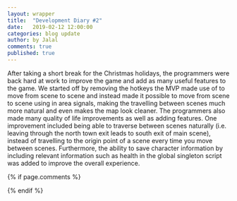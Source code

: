 ```yaml
---
layout: wrapper
title:  "Development Diary #2"
date:   2019-02-12 12:00:00
categories: blog update
author: by Jalal
comments: true
published: true
---
```


After taking a short break for the Christmas holidays, the programmers were back hard at work to improve the game and add as many useful features to the game. We started off by removing the hotkeys the MVP made use of to move from scene to scene and instead made it possible to move from scene to scene using in area signals, making the travelling between scenes much more natural and even makes the map look cleaner. The programmers also made many quality of life improvements as well as adding features. One improvement included being able to traverse between scenes naturally (i.e. leaving through the north town exit leads to south exit of main scene), instead of travelling to the origin point of a scene every time you move between scenes. Furthermore, the ability to save character information by including relevant information such as health in the global singleton script was added to improve the overall experience.  




{% if page.comments %} 
<div id="disqus_thread"></div>
<script>
(function() { // DON'T EDIT BELOW THIS LINE
var d = document, s = d.createElement('script');
s.src = 'https://lothori16.disqus.com/embed.js';
s.setAttribute('data-timestamp', +new Date());
(d.head || d.body).appendChild(s);
})();
</script>
{% endif %}
